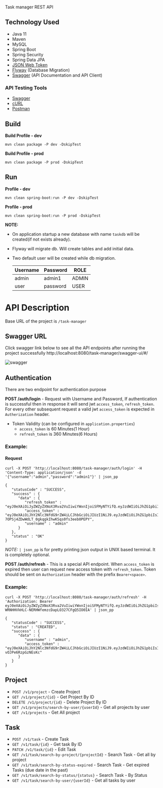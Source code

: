 Task manager REST API

## Technology Used
- Java 11
- Maven
- MySQL
- Spring Boot
- Spring Security
- Spring Data JPA
- [JSON Web Token](https://jwt.io/)
- [Flyway](https://flywaydb.org/) (Database Migration)
- [Swagger](https://swagger.io/) (API Documentation and API Client)

### API Testing Tools
- [Swagger](https://swagger.io/)
- [cURL](https://curl.se/)
- [Postman](https://www.postman.com/)
## Build
**Build Profile - dev**
```
mvn clean package -P dev -DskipTest
```

**Build Profile - prod**
```
mvn clean package -P prod -DskipTest
```

## Run
**Profile - dev**
```
mvn clean spring-boot:run -P dev -DskipTest
```

**Profile - prod**
```
mvn clean spring-boot:run -P prod -DskipTest
```

**NOTE:** 
- On application startup a new database with name `taskdb` will be created(if not exists already).
- Flyway will migrate db. Will create tables and add initial data.
- Two default user will be created while db migration.

    | Username      | Password    | ROLE        |
    | -----------   | ----------- | ----------- |
    | admin         | admin1      | ADMIN       |
    | user          | password    | USER        |

# API Description
Base URL of the project is `/task-manager`

## Swagger URL
Click swagger link below to see all the API endpoints after running the project successfully
http://localhost:8080/task-manager/swagger-ui/#/

![swagger](swagger.jpg)

## Authentication
There are two endpoint for authentication purpose

**POST /auth/login** - Request with Username and Password, If authentication is successful then in response it will send jwt `access_token`, `refresh_token`. For every other subsequent request a valid jwt `access_token` is expected in `Autherization` header.  
- Token Validity (can be configured in `application.properties`)
    - `access_token` is 60 Minutes(1 Hour)
    - `refresh_token` is 360 Minutes(6 Hours)

### Example:  
#### **Request**
```
curl -X POST 'http://localhost:8080/task-manager/auth/login' -H 'Content-Type: application/json' -d '{"username":"admin","password":"admin1"}' | json_pp

{
   "statusCode" : "SUCCESS",
   "success" : {
      "data" : {
         "refresh_token" : "eyJ0eXAiOiJyZWZyZXNoX3Rva2VuIiwiYWxnIjoiSFMyNTYifQ.eyJzdWIiOiJhZG1pbiIsImlhdCI6MTYxNDQyNzQ1NCwiZXhwIjoxNjE0NDQ5MDU0fQ.BbBPihvf88j2vS1Yow04pZEDpYhlRRgRNNegL_cLxvc",
         "access_token" : "eyJ0eXAiOiJhY2Nlc3NfdG9rZW4iLCJhbGciOiJIUzI1NiJ9.eyJzdWIiOiJhZG1pbiIsInJvbGVzIjpbIkFETUlOIl0sImlhdCI6MTYxNDQyNzQ1NCwiZXhwIjoxNjE0NDMxMDU0fQ.oqu-7OPSj4ZDwWdLT_0gkqgkIhwKSqs0fs3eeb0PEPY",
         "username" : "admin"
      }
   },
   "status" : "OK"
}
```
_NOTE:_ `| json_pp` is for pretty printing json output in UNIX based terminal. It is completely optional.

**POST /auth/refresh** - This is a special API endpoint. When `access_token` is expired then user can request new access token with `refresh_token`. Token should be sent on `Authorization` header with the prefix `Bearer<space>`.
### Example:
```
curl -X POST 'http://localhost:8080/task-manager/auth/refresh' -H 'Authorization: Bearer eyJ0eXAiOiJyZWZyZXNoX3Rva2VuIiwiYWxnIjoiSFMyNTYifQ.eyJzdWIiOiJhZG1pbiIsImlhdCI6MTYxNDQyNzY5NiwiZXhwIjoxNjE0NDQ5Mjk2fQ.Qf5-WRNHHVkHLC-NERHWfemzcDapLO327CFgQ5IO0IA' | json_pp

{
   "statusCode" : "SUCCESS",
   "status" : "CREATED",
   "success" : {
      "data" : {
         "username" : "admin",
         "access_token" : "eyJ0eXAiOiJhY2Nlc3NfdG9rZW4iLCJhbGciOiJIUzI1NiJ9.eyJzdWIiOiJhZG1pbiIsInJvbGVzIjpbIkFETUlOIl0sImlhdCI6MTYxNDQyNzg4OSwiZXhwIjoxNjE0NDMxNDg5fQ.6_hhaE8BLUQO25HgSduFlilc6A-vOJPe6RzpGzNEsKc"
      }
   }
}
```

## Project
- `POST /v1/project` - Create Project
- `GET /v1/project/{id}` - Get Project By ID
- `DELETE /v1/project/{id}` - Delete Project By ID
- `GET /v1/projects/search-by-user/{userId}` - Get all projects by user
- `GET /v1/projects` - Get All project

## Task
- `POST /v1/task` - Create Task
- `GET /v1/task/{id}` - Get task By ID
- `PATCH /v1/task/{id}` - Edit Task
- `GET /v1/task/search-by-project/{projectId}` - Search Task - Get all by project
- `GET /v1/task/search-by-status-expired` - Search Task - Get expired Tasks (due date in the past)
- `GET /v1/task/search-by-status/{status}` - Search Task - By Status
- `GET /v1/task/search-by-user/{userId}` - Get all tasks by user
